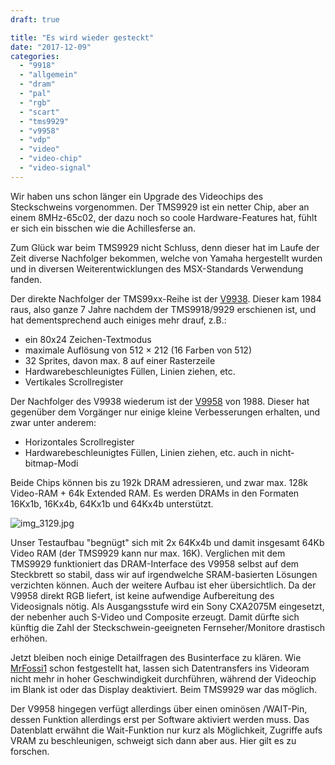 ```yaml
---
draft: true

title: "Es wird wieder gesteckt"
date: "2017-12-09"
categories: 
  - "9918"
  - "allgemein"
  - "dram"
  - "pal"
  - "rgb"
  - "scart"
  - "tms9929"
  - "v9958"
  - "vdp"
  - "video"
  - "video-chip"
  - "video-signal"
---
```


Wir haben uns schon länger ein Upgrade des Videochips des Steckschweins vorgenommen. Der TMS9929 ist ein netter Chip, aber an einem 8MHz-65c02, der dazu noch so coole Hardware-Features hat, fühlt er sich ein bisschen wie die Achillesferse an.

Zum Glück war beim TMS9929 nicht Schluss, denn dieser hat im Laufe der Zeit diverse Nachfolger bekommen, welche von Yamaha hergestellt wurden und in diversen Weiterentwicklungen des MSX-Standards Verwendung fanden.

Der direkte Nachfolger der TMS99xx-Reihe ist der [V9938](https://en.wikipedia.org/wiki/Yamaha_V9938). Dieser kam 1984 raus, also ganze 7 Jahre nachdem der TMS9918/9929 erschienen ist, und hat dementsprechend auch einiges mehr drauf, z.B.:

- ein 80x24 Zeichen-Textmodus
- maximale Auflösung von 512 × 212 (16 Farben von 512)
- 32 Sprites, davon max. 8 auf einer Rasterzeile
- Hardwarebeschleunigtes Füllen, Linien ziehen, etc.
- Vertikales Scrollregister

Der Nachfolger des V9938 wiederum ist der [V9958](https://en.wikipedia.org/wiki/Yamaha_V9958) von 1988. Dieser hat gegenüber dem Vorgänger nur einige kleine Verbesserungen erhalten, und zwar unter anderem:

- Horizontales Scrollregister
- Hardwarebeschleunigtes Füllen, Linien ziehen, etc. auch in nicht-bitmap-Modi

Beide Chips können bis zu 192k DRAM adressieren, und zwar max. 128k Video-RAM + 64k Extended RAM. Es werden DRAMs in den Formaten 16Kx1b, 16Kx4b, 64Kx1b und 64Kx4b unterstützt.

![img_3129.jpg](images/img_3129-e1512817894665.jpg)

Unser Testaufbau "begnügt" sich mit 2x 64Kx4b und damit insgesamt 64Kb Video RAM (der TMS9929 kann nur max. 16K). Verglichen mit dem TMS9929 funktioniert das DRAM-Interface des V9958 selbst auf dem Steckbrett so stabil, dass wir auf irgendwelche SRAM-basierten Lösungen verzichten können. Auch der weitere Aufbau ist eher übersichtlich. Da der V9958 direkt RGB liefert, ist keine aufwendige Aufbereitung des Videosignals nötig. Als Ausgangsstufe wird ein Sony CXA2075M eingesetzt, der nebenher auch S-Video und Composite erzeugt. Damit dürfte sich künftig die Zahl der Steckschwein-geeigneten Fernseher/Monitore drastisch erhöhen.

Jetzt bleiben noch einige Detailfragen des Businterface zu klären. Wie [MrFossi1](http://lc64.blogspot.de/2015/04/v9938-with-rgb-output.html) schon festgestellt hat, lassen sich Datentransfers ins Videoram nicht mehr in hoher Geschwindigkeit durchführen, während der Videochip im Blank ist oder das Display deaktiviert. Beim TMS9929 war das möglich.

Der V9958 hingegen verfügt allerdings über einen ominösen /WAIT-Pin, dessen Funktion allerdings erst per Software aktiviert werden muss. Das Datenblatt erwähnt die Wait-Funktion nur kurz als Möglichkeit, Zugriffe aufs VRAM zu beschleunigen, schweigt sich dann aber aus. Hier gilt es zu forschen.

